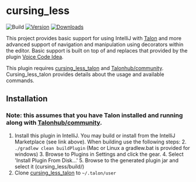 # cursing_less

![Build](https://github.com/msedgren/cursing_less/workflows/Build/badge.svg)
[![Version](https://img.shields.io/jetbrains/plugin/v/27057.svg)](https://plugins.jetbrains.com/plugin/27057)
[![Downloads](https://img.shields.io/jetbrains/plugin/d/27057.svg)](https://plugins.jetbrains.com/plugin/27057)

<!-- Plugin description -->
This project provides basic support for using IntelliJ with [Talon](https://talonvoice.com/) and more advanced support
of navigation and manipulation using decorators within the editor. Basic support is built on top of and replaces that provided by the
plugin [Voice Code Idea](https://github.com/anonfunc/intellij-voicecode).

This plugin requires [cursing_less_talon](https://github.com/msedgren/cursing_less_talon) and [Talonhub/community](https://github.com/talonhub/community).  
Cursing_less_talon provides details about the usage and available commands.

<!-- Plugin description end -->
## Installation

### Note: this assumes that you have Talon installed and running along with [Talonhub/community](https://github.com/talonhub/community).
1. Install this plugin in IntelliJ. You may build or install from 
the IntelliJ Marketplace (see link above). When building use the following steps:
   2. `./gradlew clean buildPlugin` (Mac or Linux a gradlew.bat is provided for windows)
   3. Browse to Plugins in Settings and click the gear.
   4. Select 'Install Plugin From Disk...'
   5. Browse to the generated plugin jar and select it (cursing_less/build/)
2. Clone [cursing_less_talon](https://github.com/msedgren/cursing_less_talon) to `~/.talon/user`  

